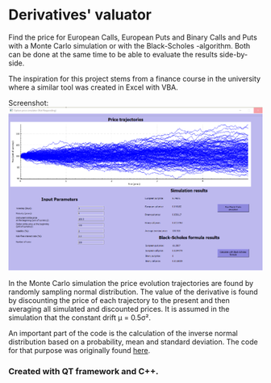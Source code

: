 <html>
<h1>Derivatives' valuator</h1>

<p>Find the price for European Calls, European Puts and Binary Calls and Puts with a Monte Carlo simulation or with the Black-Scholes -algorithm. Both can be done at the same time to be able to evaluate the results side-by-side.</p>

<p>The inspiration for this project stems from a finance course in the university where a similar tool was created in Excel with VBA.</p>

Screenshot:
![Screenshot of the user interface](stuff/screenshot.PNG)

<p>In the Monte Carlo simulation the price evolution trajectories are found by randomly sampling normal distribution. The value of the derivative is found by discounting the price of each trajectory to the present and then averaging all simulated and discounted prices. It is assumed in the simulation that the constant drift &mu; &#61; 0.5&sigma;&sup2;.</p>

<p>An important part of the code is the calculation of the inverse normal distribution based on a probability, mean and standard deviation. The code for that purpose was originally found <a href="https://stackoverflow.com/questions/2901750/is-there-a-c-sharp-library-that-will-perform-the-excel-norminv-function">here</a>.</p>

<h3>Created with QT framework and C++.</h3>

</html>